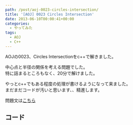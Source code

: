 ```yaml
---
path: /post/aoj-0023-circles-intersection/
title: '[AOJ] 0023 Circles Intersection'
date: 2013-06-10T00:00:41+00:00
categories:
  - やってみた
tags:
  - AOJ
  - C++
---
```

AOJの0023、Circles Intersectionをc++で解きました。

中心点と半径の関係を考える問題でした。  
特に詰まるところもなく、20分で解けました。

やっとc++でもある程度の処理が書けるようになって来ました。  
まだまだコードが汚いと思います、、精進します。

問題文は[こちら](http://judge.u-aizu.ac.jp/onlinejudge/description.jsp?id=0023&lang=jp)

<!--more-->

コード
----------------------------------------

<script src="https://gist.github.com/Leko/5734854.js"></script>
